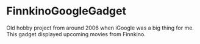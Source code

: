 FinnkinoGoogleGadget
====================
Old hobby project from around 2006 when iGoogle was a big thing for me. This gadget displayed upcoming movies from Finnkino.

